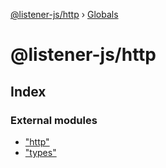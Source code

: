 [@listener-js/http](README.md) › [Globals](globals.md)

# @listener-js/http

## Index

### External modules

* ["http"](modules/_http_.md)
* ["types"](modules/_types_.md)
